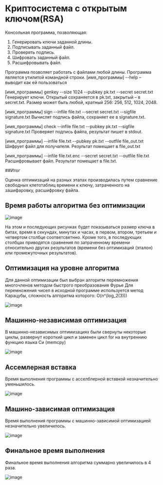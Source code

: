 # Криптосистема с открытым ключом(RSA)
Консольная программа, позволяющая:
1. Генерировать ключи заданной длины.
2. Подписывать заданный файл.
3. Проверять подпись.
4. Шифровать заданный файл.
5. Расшифровывать файл.
    
Программа позволяет работать с файлами любой длины.
Программа является утилитой командной строки.
[имя_программы] --help – выводит как ей пользоваться

[имя_программы] genkey --size 1024 --pubkey pk.txt --secret secret.txt
Генерирует ключи. Открытый сохраняется в pk.txt, закрытый – в secret.txt. Размер может быть любой, кратный 256: 256, 512, 1024, 2048.

[имя_программы] sign --infile file.txt --secret secret.txt --sigfile signature.txt
Вычислят подпись файла, сохраняет ее в signature.txt.

[имя_программы] check --infile file.txt --pubkey pk.txt --sigfile signature.txt
Проверяет подпись файла, результат пишет в stdout.

[имя_программы]  --infile file.txt --pubkey pk.txt --outfile file_out.txt
Шифрует файл для получателя. Результат помещает в file_out.txt

[имя_программы] --infile file.txt.enc --secret secret.txt --outfile file.txt
Расшифровывает файл. Результат помещает в file.txt.

##Итог

Оценка оптимизаций на разных этапах производилась путем сравнение  свободных клетотаблиц времени к ключу,
затраченного на зашифаровку, расшифровку файла.
## Время работы алгоритма без оптимизации
![image](https://user-images.githubusercontent.com/60771708/213115475-275a2153-fa5a-4b1d-b201-bd233bb8b210.png)

На этом и последующих рисунках будет показываться размер ключа в битах, время в секундах, минутах и часах, в первом, втором, третьем и четвертом столбце соответсветнно. Кроме того, 
в последующих столбцах приводятся сравнения по затраченному времени относительно других результатов 
(времени без оптимизаций (эталон) или промежуточных результатов).
## Оптимизация на уровне алгоритма
Для данной оптимизации был выбран алгоритм перемножения многочленов методом быстрого преобразования Фурье 
Для перемножения чисел в исходной программе используется метод Карацубы, сложность алгоритма которого: O(n^(log_2(3)))

![image](https://user-images.githubusercontent.com/60771708/213115826-d85d1c1f-1539-4502-9dc0-370d65b2176f.png)

## Машинно-независимая оптимизация 
В машинно-независимых оптимизациях были свернуты некоторые циклы, развернут короткий цикл и заменен цикл for на внутреннию функцию языка Си (memcpy)

![image](https://user-images.githubusercontent.com/60771708/213116671-c953356e-c3e7-4f6c-b993-de891411b254.png)

## Ассемлерная вставка 
Время выполнения программы с aсселблерной вставкой незначительно уменьшилось.

![image](https://user-images.githubusercontent.com/60771708/213116854-45b1f804-e08c-4391-bc44-19faa44ff633.png)

## Машино-зависимая оптимизация

Время выполнения программы с машинно-зависимой оптимизацией незначительно увеличилось.

![image](https://user-images.githubusercontent.com/60771708/213117305-bdbbeeb9-370f-4e1d-a5da-6012656d05e0.png)

## Финальное время выполнения
Финальное время выполнения алгоритма суммарно увеличилось в 4 раза.

![image](https://user-images.githubusercontent.com/60771708/213117514-932f3197-87ec-4e5e-ad84-4ce4ce9f487c.png)




